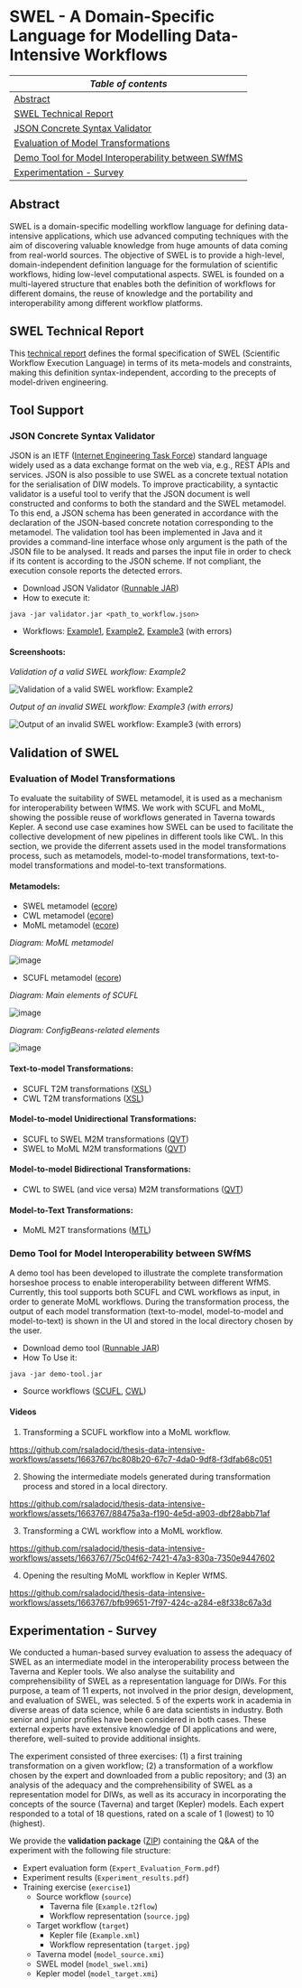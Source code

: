 # SWEL - A Domain-Specific Language for Modelling Data-Intensive Workflows

| _Table of contents_   |
|-----------------------|
| [Abstract](#abstract)   |
| [SWEL Technical Report](#swel-technical-report) |
| [JSON Concrete Syntax Validator](#json-concrete-syntax-validator) |
| [Evaluation of Model Transformations](#evaluation-of-model-transformations) |
| [Demo Tool for Model Interoperability between SWfMS](#demo-tool-for-model-interoperability-between-swfms) |
| [Experimentation - Survey](#experimentation---survey) |

## Abstract

SWEL is a domain-specific modelling workflow language for defining data-intensive applications, which use advanced computing techniques with the aim of discovering valuable knowledge from huge amounts of data coming from real-world sources. The objective of SWEL is to provide a high-level, domain-independent definition language for the formulation of scientific workflows, hiding low-level computational aspects. SWEL is founded on a multi-layered structure that enables both the definition of workflows for different domains, the reuse of knowledge and the portability and interoperability among different workflow platforms.

## SWEL Technical Report

This [technical report](./swel_technical_report.pdf) defines the formal specification of SWEL (Scientific Workflow Execution Language) in terms of its meta-models and constraints, making this definition syntax-independent, according to the precepts of model-driven engineering. 

## Tool Support

### JSON Concrete Syntax Validator

JSON is an IETF ([Internet Engineering Task Force](https://datatracker.ietf.org/doc/html/rfc8259)) standard language widely used as a data exchange format on the web via, e.g., REST APIs and services. JSON is also possible to use SWEL as a concrete textual notation for the serialisation of DIW models. To improve practicability, a syntactic validator is a useful tool to verify that the JSON document is well constructed and conforms to both the standard and the SWEL metamodel. To this end, a JSON schema has been generated in accordance with the declaration of the JSON-based concrete notation corresponding to the metamodel. The validation tool has been implemented in Java and it provides a command-line interface whose only argument is the path of the JSON file to be analysed. It reads and parses the input file in order to check if its content is according to the JSON scheme. If not compliant, the execution console reports the detected errors.

- Download JSON Validator ([Runnable JAR](./Tool_Support/JSON_Validator/validator-jar.zip))
- How to execute it:
```
java -jar validator.jar <path_to_workflow.json>
```
- Workflows: [Example1](./Tool_Support/JSON_Validator/example1-json.zip), [Example2](./Tool_Support/JSON_Validator/example2-json.zip), [Example3](./Tool_Support/JSON_Validator/example3-json.zip) (with errors)

#### Screenshoots:

_Validation of a valid SWEL workflow: Example2_

![Validation of a valid SWEL workflow: Example2](https://github.com/rsaladocid/thesis-data-intensive-workflows/assets/1663767/d9c789a6-0a22-49a1-ade7-7fa6a25de255)

_Output of an invalid SWEL workflow: Example3 (with errors)_

![Output of an invalid SWEL workflow: Example3 (with errors)](https://github.com/rsaladocid/thesis-data-intensive-workflows/assets/1663767/923f07ad-9d74-4e3c-a34a-b1233818a003)


## Validation of SWEL

### Evaluation of Model Transformations

To evaluate the suitability of SWEL metamodel, it is used as a mechanism for interoperability between WfMS. We work with SCUFL and MoML, showing the possible reuse of workflows generated in Taverna towards Kepler. A second use case examines how SWEL can be used to facilitate the collective development of new pipelines in different tools like CWL. In this section, we provide the diferrent assets used in the model transformations process, such as metamodels, model-to-model transformations, text-to-model transformations and model-to-text transformations.

#### Metamodels:
- SWEL metamodel ([ecore](./Validation/1_Model_Transformations/EcoreMM_swel.zip))
- CWL metamodel ([ecore](./Validation/1_Model_Transformations/EcoreMM_cwl.zip))  
- MoML metamodel ([ecore](./Validation/1_Model_Transformations/EcoreMM_moml.zip))

_Diagram: MoML metamodel_

![image](https://github.com/jrromero/swel/assets/16683876/f208f950-bcee-4719-8730-0801213ffd7a)

- SCUFL metamodel ([ecore](./Validation/1_Model_Transformations/EcoreMM_scufl.zip))

_Diagram: Main elements of SCUFL_

![image](https://github.com/jrromero/swel/assets/16683876/6a2dfc60-be85-4789-9645-6276129ab1e9)

_Diagram: ConfigBeans-related elements_

![image](https://github.com/jrromero/swel/assets/16683876/c7827d2f-0e27-4265-88f3-dda147a45111)

#### Text-to-model Transformations:

- SCUFL T2M transformations ([XSL](./Validation/1_Model_Transformations/XSL_scufl.zip))
- CWL T2M transformations ([XSL](./Validation/1_Model_Transformations/XSL_cwl.zip))

#### Model-to-model Unidirectional Transformations:

- SCUFL to SWEL M2M transformations ([QVT](./Validation/1_Model_Transformations/QVT_M2M_scufl2swel.zip))
- SWEL to MoML M2M transformations ([QVT](./Validation/1_Model_Transformations/QVT_M2M_swel2moml.zip))

#### Model-to-model Bidirectional Transformations:

- CWL to SWEL (and vice versa) M2M transformations ([QVT](./Validation/1_Model_Transformations/QVT_M2M_cwl2swel.zip))

#### Model-to-Text Transformations:

- MoML M2T transformations ([MTL](./Validation/1_Model_Transformations/MTL_M2T_moml.zip))

### Demo Tool for Model Interoperability between SWfMS

A demo tool has been developed to illustrate the complete transformation horseshoe process to enable interoperability between different WfMS. Currently, this tool supports both SCUFL and CWL workflows as input, in order to generate MoML workflows. During the transformation process, the output of each model transformation (text-to-model, model-to-model and model-to-text) is shown in the UI and stored in the local directory chosen by the user.

- Download demo tool ([Runnable JAR](./swel_demo_tool_jar.zip))
- How To Use it:
```
java -jar demo-tool.jar
```
- Source workflows ([SCUFL](./Validation/2_Model_Interoperability/example-SCUFL.zip), [CWL](./Validation/2_Model_Interoperability/example-CWL.zip))

#### Videos

1. Transforming a SCUFL workflow into a MoML workflow.


https://github.com/rsaladocid/thesis-data-intensive-workflows/assets/1663767/bc808b20-67c7-4da0-9df8-f3dfab68c051


2. Showing the intermediate models generated during transformation process and stored in a local directory.


https://github.com/rsaladocid/thesis-data-intensive-workflows/assets/1663767/88475a3a-f190-4e5d-a903-dbf28abb71af


3. Transforming a CWL workflow into a MoML workflow.


https://github.com/rsaladocid/thesis-data-intensive-workflows/assets/1663767/75c04f62-7421-47a3-830a-7350e9447602


4. Opening the resulting MoML workflow in Kepler WfMS.


https://github.com/rsaladocid/thesis-data-intensive-workflows/assets/1663767/bfb99651-7f97-424c-a284-e8f338c67a3d


## Experimentation - Survey

We conducted a human-based survey evaluation to assess the adequacy of SWEL as an intermediate model in the interoperability process between the Taverna and Kepler tools. We also analyse the suitability and comprehensibility of SWEL as a representation language for DIWs. For this purpose, a team of 11 experts, not involved in the prior design, development, and evaluation of SWEL, was selected. 5 of the experts work in academia in diverse areas of data science, while 6 are data scientists in industry. Both senior and junior profiles have been considered in both cases. These external experts have extensive knowledge of DI applications and were, therefore, well-suited to provide additional insights.

The experiment consisted of three exercises: (1) a first training transformation on a given workflow; (2) a transformation of a workflow chosen by the expert and downloaded from a public repository; and (3) an analysis of the adequacy and the comprehensibility of SWEL as a representation model for DIWs, as well as its accuracy in incorporating the concepts of the source (Taverna) and target (Kepler) models. Each expert responded to a total of 18 questions, rated on a scale of 1 (lowest) to 10 (highest).

We provide the __validation package__ ([ZIP](./Validation/3_Survey_Experiment/Q&A_experiment.zip)) containing the Q&A of the experiment with the following file structure:
- Expert evaluation form (```Expert_Evaluation_Form.pdf```)
- Experiment results (```Experiment_results.pdf```)
- Training exercise (```exercise1```)
  - Source workflow (```source```)
    - Taverna file (```Example.t2flow```)
    - Workflow representation (```source.jpg```)
  - Target workflow (```target```)
    - Kepler file (```Example.xml```)
    - Workflow representation (```target.jpg```)
  - Taverna model (```model_source.xmi```)
  - SWEL model (```model_swel.xmi```)
  - Kepler model (```model_target.xmi```)

